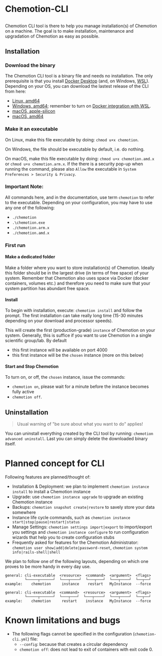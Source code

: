 # Chemotion-CLI

##

Chemotion CLI tool is there to help you manage installation(s) of Chemotion on a machine. The goal is to make installation, maintenance and upgradation of Chemotion as easy as possible.

## Installation

### Download the binary

The Chemotion CLI tool is a binary file and needs no installation. The only prerequisite is that you install [Docker Desktop](https://www.docker.com/products/docker-desktop/) (and, on Windows, [WSL](https://docs.microsoft.com/en-us/windows/wsl/install)). Depending on your OS, you can download the lastest release of the CLI from here:

- [Linux, amd64](https://github.com/harivyasi/chemotion/releases/download/latest/chemotion)
- [Windows, amd64](https://github.com/harivyasi/chemotion/releases/download/latest/chemotion.exe); remember to turn on [Docker integration with WSL](https://docs.docker.com/desktop/windows/wsl/).
- [macOS, apple-silicon](https://github.com/harivyasi/chemotion/releases/download/latest/chemotion.arm.x)
- [macOS, amd64](https://github.com/harivyasi/chemotion/releases/download/latest/chemotion.amd.x)

### Make it an executable

On Linux, make this file executable by doing: `chmod u+x chemotion`.

On Windows, the file should be executable by default, i.e. do nothing.

On macOS, make this file executable by doing: `chmod u+x chemotion.amd.x` or `chmod u+x chemotion.arm.x`. If the there is a security pop-up when running the command, please also `Allow` the executable in `System Preferences > Security & Privacy`.

### Important Note:

All commands here, and in the documentation, use term `chemotion` to refer to the executable. Depending on your configuration, you may have to use any one of the following:

- `./chemotion`
- `.\chemotion.exe`
- `./chemotion.arm.x`
- `./chemotion.amd.x`

### First run

#### Make a dedicated folder

Make a folder where you want to store installation(s) of Chemotion. Ideally this folder should be in the largest drive (in terms of free space) of your system. Remember that Chemotion also uses space via Docker (docker containers, volumes etc.) and therefore you need to make sure that your system partition has abundant free space.

#### Install

To begin with installation, execute: `chemotion install` and follow the prompt. The first installation can take really long time (15-30 minutes depending on your download and processor speeds).

This will create the first (production-grade) `instance` of Chemotion on your system. Generally, this is suffice if you want to use Chemotion in a single scientific group/lab. By default

- this first instance will be available on port 4000
- this first instance will be the `chosen` instance (more on this below)

#### Start and Stop Chemotion

To turn on, or off, the `chosen` instance, issue the commands:

- `chemotion on`, please wait for a minute before the instance becomes fully active
- `chemotion off`.

## Uninstallation

> Usual warning of "be sure about what you want to do" applies!

You can uninstall everything created by the CLI tool by running: `chemotion advanced uninstall`. Last you can simply delete the downloaded binary itself.

# Planned concept for CLI

Following features are planned/thought of:

- Installation & Deployment: we plan to implement `chemotion instance install` to install a Chemotion instance
- Upgrade: use `chemotion instance upgrade` to upgrade an existing Chemotion instance
- Backups: `chemotion snapshot create|restore` to savely store your data somewhere
- Instance life cycle commands, such as `chemotion instance start|stop|pause|restart|status`
- Manage Settings: `chemotion settings import|export` to import/export you settings and `chemotion instance configure` to run configuration wizards that help you to create configuration stubs
- Frequently asked for features for the Chemotion Administrator: `chemotion user show|add|delete|password-reset`, `chemotion system info|rails-shell|shell`

We plan to follow one of the following layouts, depending on which one proves to be more handy in every day use.

```
general: cli-executable  <resource>  <command>  <argument>  <flags>
         └─────┬──────┘  └───┬────┘  └───┬───┘  └───┬────┘  └──┬──┘
example:    chemotion     instance    restart   MyInstance  --force
```

```
general: cli-executable  <command>  <resource>  <argument>  <flags>
         └─────┬──────┘  └───┬───┘  └───┬────┘  └───┬────┘  └──┬──┘
example:    chemotion     restart    instance   MyInstance  --force
```

# Known limitations and bugs

- The following flags cannot be specified in the configuration (`chemotion-cli.yml`) file:
  - `--config`: because that creates a circular dependency
  - `chemotion off`: does not lead to exit of containers with exit code 0.
